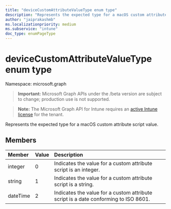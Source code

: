 ```yaml
---
title: "deviceCustomAttributeValueType enum type"
description: "Represents the expected type for a macOS custom attribute script value."
author: "jaiprakashmb"
ms.localizationpriority: medium
ms.subservice: "intune"
doc_type: enumPageType
---
```


# deviceCustomAttributeValueType enum type

Namespace: microsoft.graph
> **Important:** Microsoft Graph APIs under the /beta version are subject to change; production use is not supported.

> **Note:** The Microsoft Graph API for Intune requires an [active Intune license](https://go.microsoft.com/fwlink/?linkid=839381) for the tenant.


Represents the expected type for a macOS custom attribute script value.

## Members
|Member|Value|Description|
|:---|:---|:---|
|integer|0|Indicates the value for a custom attribute script is an integer.|
|string|1|Indicates the value for a custom attribute script is a string.|
|dateTime|2|Indicates the value for a custom attribute script is a date conforming to ISO 8601.|

